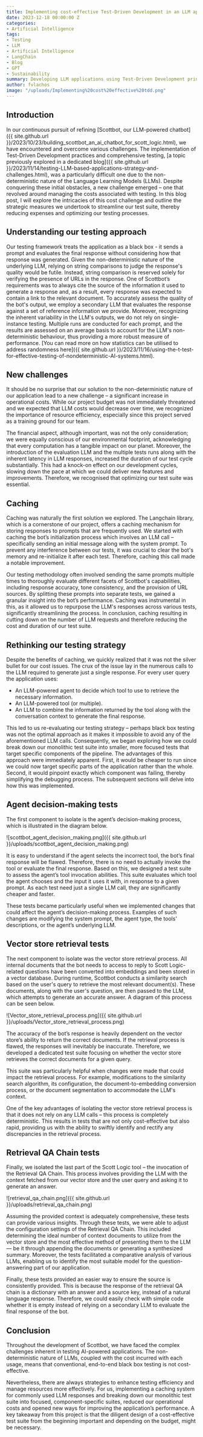 ```yaml
---
title: Implementing cost-effective Test-Driven Development in an LLM application
date: 2023-12-18 00:00:00 Z
categories:
- Artificial Intelligence
tags:
- Testing
- LLM
- Artificial Intelligence
- LangChain
- Blog
- GPT
- Sustainability
summary: Developing LLM applications using Test-Driven Development principles can be expensive due to the incurred cost of every usage. In this post, we discussed how our attempt to tackle the inherit non-deterministic nature of LLMs increased our operational costs and the techniques we employed to minimise them.
author: fvlachos
image: "/uploads/Implementing%20cost%20effective%20tdd.png"
---
```


## **Introduction**
In our continuous pursuit of refining [Scottbot, our LLM-powered chatbot]({{ site.github.url }}/2023/10/23/building_scottbot_an_ai_chatbot_for_scott_logic.html), we have encountered and overcome various challenges. The implementation of Test-Driven Development practices and comprehensive testing, [a topic previously explored in a dedicated blog]({{ site.github.url }}/2023/11/14/testing-LLM-based-applications-strategy-and-challenges.html), was a particularly difficult one due to the non-deterministic nature of the Language Learning Models (LLMs). Despite conquering these initial obstacles, a new challenge emerged – one that revolved around managing the costs associated with testing. In this blog post, I will explore the intricacies of this cost challenge and outline the strategic measures we undertook to streamline our test suite, thereby reducing expenses and optimizing our testing processes.

## **Understanding our testing approach**
Our testing framework treats the application as a black box - it sends a prompt and evaluates the final response without considering how that response was generated. Given the non-deterministic nature of the underlying LLM, relying on string comparisons to judge the response's quality would be futile. Instead, string comparison is reserved solely for verifying the presence of URLs in the response. One of Scottbot’s requirements was to always cite the source of the information it used to generate a response and, as a result, every response was expected to contain a link to the relevant document. To accurately assess the quality of the bot's output, we employ a secondary LLM that evaluates the response against a set of reference information we provide. Moreover, recognizing the inherent variability in the LLM's outputs, we do not rely on single-instance testing. Multiple runs are conducted for each prompt, and the results are assessed on an average basis to account for the LLM's non-deterministic behaviour, thus providing a more robust measure of performance. [You can read more on how statistics can be utilised to address randomness here]({{ site.github.url }}/2023/11/16/using-the-t-test-for-effective-testing-of-nondeterministic-AI-systems.html). 

## **New challenges**
It should be no surprise that our solution to the non-deterministic nature of our application lead to a new challenge – a significant increase in operational costs. While our project budget was not immediately threatened and we expected that LLM costs would decrease over time, we recognized the importance of resource efficiency, especially since this project served as a training ground for our team. 

The financial aspect, although important, was not the only consideration; we were equally conscious of our environmental footprint, acknowledging that every computation has a tangible impact on our planet. Moreover, the introduction of the evaluation LLM and the multiple tests runs along with the inherent latency in LLM responses, increased the duration of our test cycle substantially. This had a knock-on effect on our development cycles, slowing down the pace at which we could deliver new features and improvements. Therefore, we recognised that optimizing our test suite was essential. 

## **Caching**
Caching was naturally the first solution we explored. The Langchain library, which is a cornerstone of our project, offers a caching mechanism for storing responses to prompts that are frequently used. We started with caching the bot’s initialization process which involves an LLM call – specifically sending an initial message along with the system prompt. To prevent any interference between our tests, it was crucial to clear the bot's memory and re-initialize it after each test. Therefore, caching this call made a notable improvement. 

Our testing methodology often involved sending the same prompts multiple times to thoroughly evaluate different facets of Scottbot's capabilities, including response accuracy, tone consistency, and the provision of URL sources. By splitting these prompts into separate tests, we gained a granular insight into the bot’s performance. Caching was instrumental in this, as it allowed us to repurpose the LLM's responses across various tests, significantly streamlining the process. In conclusion, caching resulting in cutting down on the number of LLM requests and therefore reducing the cost and duration of our test suite. 

## **Rethinking our testing strategy**
Despite the benefits of caching, we quickly realized that it was not the silver bullet for our cost issues. The crux of the issue lay in the numerous calls to the LLM required to generate just a single response. For every user query the application uses: 

* An LLM-powered agent to decide which tool to use to retrieve the necessary information. 
* An LLM-powered tool (or multiple). 
* An LLM to combine the information returned by the tool along with the conversation context to generate the final response. 

This led to us re-evaluating our testing strategy – perhaps black box testing was not the optimal approach as it makes it impossible to avoid any of the aforementioned LLM calls. Consequently, we began exploring how we could break down our monolithic test suite into smaller, more focused tests that target specific components of the pipeline. The advantages of this approach were immediately apparent. First, it would be cheaper to run since we could now target specific parts of the application rather than the whole. Second, it would pinpoint exactly which component was failing, thereby simplifying the debugging process. The subsequent sections will delve into how this was implemented. 

## **Agent decision-making tests**
The first component to isolate is the agent’s decision-making process, which is illustrated in the diagram below. 

![scottbot_agent_decision_making.png]({{ site.github.url }}/uploads/scottbot_agent_decision_making.png)

It is easy to understand if the agent selects the incorrect tool, the bot’s final response will be flawed. Therefore, there is no need to actually invoke the tool or evaluate the final response. Based on this, we designed a test suite to assess the agent’s tool invocation abilities. This suite evaluates which tool the agent chooses and the input it uses it with, in response to a given prompt. As each test need just a single LLM call, they are significantly cheaper and faster. 

These tests became particularly useful when we implemented changes that could affect the agent’s decision-making process. Examples of such changes are modifying the system prompt, the agent type, the tools' descriptions, or the agent’s underlying LLM.  

## **Vector store retrieval tests**
The next component to isolate was the vector store retrieval process. All internal documents that the bot needs to access to reply to Scott Logic-related questions have been converted into embeddings and been stored in a vector database. During runtime, Scottbot conducts a similarity search based on the user's query to retrieve the most relevant document(s). These documents, along with the user's question, are then passed to the LLM, which attempts to generate an accurate answer. A diagram of this process can be seen below.

![Vector_store_retrieval_process.png]({{ site.github.url }}/uploads/Vector_store_retrieval_process.png)

The accuracy of the bot’s response is heavily dependent on the vector store’s ability to return the correct documents. If the retrieval process is flawed, the responses will inevitably be inaccurate. Therefore, we developed a dedicated test suite focusing on whether the vector store retrieves the correct documents for a given query.  

This suite was particularly helpful when changes were made that could impact the retrieval process. For example, modifications to the similarity search algorithm, its configuration, the document-to-embedding conversion process, or the document segmentation to accommodate the LLM's context. 

One of the key advantages of isolating the vector store retrieval process is that it does not rely on any LLM calls – this process is completely deterministic. This results in tests that are not only cost-effective but also rapid, providing us with the ability to swiftly identify and rectify any discrepancies in the retrieval process.  

## **Retrieval QA Chain tests**
Finally, we isolated the last part of the Scott Logic tool – the invocation of the Retrieval QA Chain. This process involves providing the LLM with the context fetched from our vector store and the user query and asking it to generate an answer.

![retrieval_qa_chain.png]({{ site.github.url }}/uploads/retrieval_qa_chain.png)

Assuming the provided context is adequately comprehensive, these tests can provide various insights. Through these tests, we were able to adjust the configuration settings of the Retrieval QA Chain. This included determining the ideal number of context documents to utilize from the vector store and the most effective method of presenting them to the LLM — be it through appending the documents or generating a synthesized summary. Moreover, the tests facilitated a comparative analysis of various LLMs, enabling us to identify the most suitable model for the question-answering part of our application. 

Finally, these tests provided an easier way to ensure the source is consistently provided. This is because the response of the retrieval QA chain is a dictionary with an answer and a source key, instead of a natural language response. Therefore, we could easily check with simple code whether it is empty instead of relying on a secondary LLM to evaluate the final response of the bot. 

## **Conclusion**
Throughout the development of Scottbot, we have faced the complex challenges inherent in testing AI-powered applications. The non-deterministic nature of LLMs, coupled with the cost incurred with each usage, means that conventional, end-to-end black box testing is not cost-effective. 

Nevertheless, there are always strategies to enhance testing efficiency and manage resources more effectively. For us, implementing a caching system for commonly used LLM responses and breaking down our monolithic test suite into focused, component-specific suites, reduced our operational costs and opened new ways for improving the application’s performance. A key takeaway from this project is that the diligent design of a cost-effective test suite from the beginning important and depending on the budget, might be necessary. 
